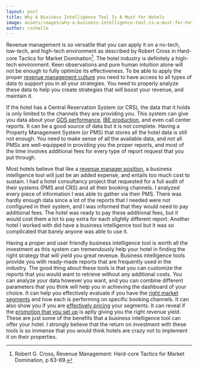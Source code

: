 ```yaml
---
layout: post
title: Why A Business Intelligence Tool Is A Must for Hotels
image: assets/images/why-a-business-intelligence-tool-is-a-must-for-hotels.jpg
author: rochelle
---
```


Revenue management is so versatile that you can apply it on a no-tech, low-tech, and high-tech environment as described by Robert Cross in Hard-core Tactics for Market Domination[^1]. The hotel industry is definitely a high-tech environment. Keen observations and pure human intuition alone will not be enough to fully optimize its effectiveness. To be able to apply the proper [revenue management culture](TK) you need to have access to all types of data to support you in all your strategies. You need to properly analyze these data to help you create strategies that will boost your revenue, and maintain it.

If the hotel has a Central Reservation System (or CRS), the data that it holds is only limited to the channels they are providing you. This system can give you data about your [GDS performance](TK), [IBE production](TK), and even call center reports. It can be a good source of data but it is not complete. Having a Property Management System (or PMS) that stores all the hotel data is still not enough. You need to make sense of all the available data, and not all PMSs are well-equipped in providing you the proper reports, and most of the time involves additional fees for every type of report request that you put through.

Most hotels believe that like a [revenue manager position](TK), a business intelligence tool will just be an added expense, and entails too much cost to sustain. I had a hotel consultancy project that requested for a full audit of their systems (PMS and CRS) and all their booking channels. I analyzed every piece of information I was able to gather via their PMS. There was hardly enough data since a lot of the reports that I needed were not configured in their system, and I was informed that they would need to pay additional fees. The hotel was ready to pay these additional fees, but it would cost them a lot to pay extra for each slightly different report. Another hotel I worked with did have a business intelligence tool but it was so complicated that barely anyone was able to use it.

Having a proper and user friendly business intelligence tool is worth all the investment as this system can tremendously help your hotel in finding the right strategy that will yield you great revenue. Business intelligence tools provide you with ready-made reports that are frequently used in the industry. The good thing about these tools is that you can customize the reports that you would want to retrieve without any additional costs. You can analyze your data however you want, and you can combine different parameters that you think will help you in achieving the dashboard of your choice. It can help you effectively evaluate if you have the [right market segments](TK) and how each is performing on specific booking channels. It can also show you if you are [effectively pricing](TK) your segments. It can reveal if the [promotion that you set up](TK) is aptly giving you the right revenue yield. These are just some of the benefits that a business intelligence tool can offer your hotel. I strongly believe that the return on investment with these tools is so immense that you would think hotels are crazy not to implement it on their properties.

[^1]: Robert G. Cross, Revenue Management: Hard-core Tactics for Market Domination, p 63-69.